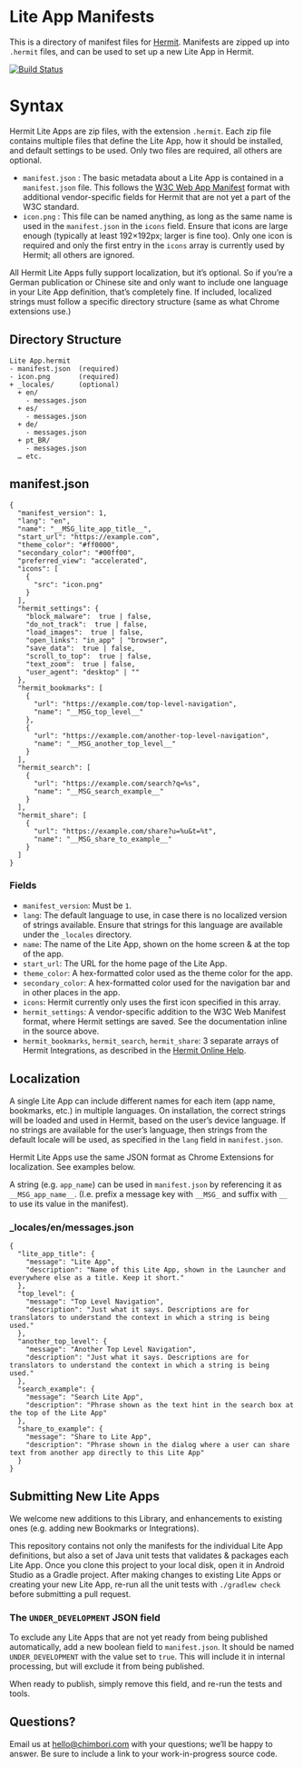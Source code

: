 # Lite App Manifests

This is a directory of manifest files for [Hermit](https://hermit.chimbori.com). Manifests are zipped up into `.hermit` files, and can be used to set up a new Lite App in Hermit.

[![Build Status](https://travis-ci.org/chimbori/lite-apps.svg?branch=master)](https://travis-ci.org/chimbori/lite-apps)

# Syntax

Hermit Lite Apps are zip files, with the extension `.hermit`. Each zip file contains multiple files that define the Lite App, how it should be installed, and default settings to be used. Only two files are required, all others are optional.

- `manifest.json` : The basic metadata about a Lite App is contained in a `manifest.json` file. This follows the [W3C Web App Manifest](https://www.w3.org/TR/appmanifest/) format with additional vendor-specific fields for Hermit that are not yet a part of the W3C standard.
- `icon.png` : This file can be named anything, as long as the same name is used in the `manifest.json` in the `icons` field. Ensure that icons are large enough (typically at least 192×192px; larger is fine too). Only one icon is required and only the first entry in the `icons` array is currently used by Hermit; all others are ignored.

All Hermit Lite Apps fully support localization, but it’s optional. So if you’re a German publication or Chinese site and only want to include one language in your Lite App definition, that’s completely fine. If included, localized strings must follow a specific directory structure (same as what Chrome extensions use.)

## Directory Structure

    Lite App.hermit
    - manifest.json  (required)
    - icon.png       (required)
    + _locales/      (optional)
      + en/
        - messages.json
      + es/
        - messages.json
      + de/
        - messages.json
      + pt_BR/
        - messages.json
      … etc.

## manifest.json

    {
      "manifest_version": 1,
      "lang": "en",
      "name": "__MSG_lite_app_title__",
      "start_url": "https://example.com",
      "theme_color": "#ff0000",
      "secondary_color": "#00ff00",
      "preferred_view": "accelerated",
      "icons": [
        {
          "src": "icon.png"
        }
      ],
      "hermit_settings": {
        "block_malware":  true | false,
        "do_not_track":  true | false,
        "load_images":  true | false,
        "open_links": "in_app" | "browser",
        "save_data":  true | false,
        "scroll_to_top":  true | false,
        "text_zoom":  true | false,
        "user_agent": "desktop" | ""
      },
      "hermit_bookmarks": [
        {
          "url": "https://example.com/top-level-navigation",
          "name": "__MSG_top_level__"
        },
        {
          "url": "https://example.com/another-top-level-navigation",
          "name": "__MSG_another_top_level__"
        }
      ],
      "hermit_search": [
        {
          "url": "https://example.com/search?q=%s",
          "name": "__MSG_search_example__"
        }
      ],
      "hermit_share": [
        {
          "url": "https://example.com/share?u=%u&t=%t",
          "name": "__MSG_share_to_example__"
        }
      ]
    }

### Fields

- `manifest_version`: Must be `1`.
- `lang`: The default language to use, in case there is no localized version of strings available. Ensure that strings for this language are available under the `_locales` directory.
- `name`: The name of the Lite App, shown on the home screen & at the top of the app.
- `start_url`: The URL for the home page of the Lite App.
- `theme_color`: A hex-formatted color used as the theme color for the app.
- `secondary_color`: A hex-formatted color used for the navigation bar and in other places in the app.
- `icons`: Hermit currently only uses the first icon specified in this array.
- `hermit_settings`: A vendor-specific addition to the W3C Web Manifest format, where Hermit settings are saved. See the documentation inline in the source above.
- `hermit_bookmarks`, `hermit_search`, `hermit_share`: 3 separate arrays of Hermit Integrations, as described in the [Hermit Online Help](https://hermit.chimbori.com/help/integrations).

## Localization

A single Lite App can include different names for each item (app name, bookmarks, etc.) in multiple languages. On installation, the correct strings will be loaded and used in Hermit, based on the user’s device language. If no strings are available for the user’s language, then strings from the default locale will be used, as specified in the `lang` field in `manifest.json`.

Hermit Lite Apps use the same JSON format as Chrome Extensions for localization. See examples below.

A string (e.g. `app_name`) can be used in `manifest.json` by referencing it as `__MSG_app_name__`. (I.e. prefix a message key with `__MSG_` and suffix with `__` to use its value in the manifest).

### _locales/en/messages.json

    {
      "lite_app_title": {
        "message": "Lite App",
        "description": "Name of this Lite App, shown in the Launcher and everywhere else as a title. Keep it short."
      },
      "top_level": {
        "message": "Top Level Navigation",
        "description": "Just what it says. Descriptions are for translators to understand the context in which a string is being used."
      },
      "another_top_level": {
        "message": "Another Top Level Navigation",
        "description": "Just what it says. Descriptions are for translators to understand the context in which a string is being used."
      },
      "search_example": {
        "message": "Search Lite App",
        "description": "Phrase shown as the text hint in the search box at the top of the Lite App"
      },
      "share_to_example": {
        "message": "Share to Lite App",
        "description": "Phrase shown in the dialog where a user can share text from another app directly to this Lite App"
      }
    }

## Submitting New Lite Apps 

We welcome new additions to this Library, and enhancements to existing ones (e.g. adding new Bookmarks or Integrations).

This repository contains not only the manifests for the individual Lite App definitions, but also a set of Java unit tests that validates & packages each Lite App. Once you clone this project to your local disk, open it in Android Studio as a Gradle project. After making changes to existing Lite Apps or creating your new Lite App, re-run all the unit tests with `./gradlew check` before submitting a pull request.

### The `UNDER_DEVELOPMENT` JSON field

To exclude any Lite Apps that are not yet ready from being published automatically, add a new boolean field to `manifest.json`. It should be named `UNDER_DEVELOPMENT` with the value set to `true`. This will include it in internal processing, but will exclude it from being published.

When ready to publish, simply remove this field, and re-run the tests and tools.

## Questions?

Email us at [hello@chimbori.com](mailto:hello@chimbori.com) with your questions; we’ll be happy to answer. Be sure to include a link to your work-in-progress source code.

